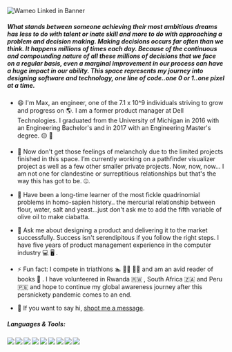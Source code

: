 ![Wameo Linked in Banner](https://user-images.githubusercontent.com/89083313/148144809-6167fa3b-10b8-497f-9501-4cd558a737c5.png)

##### What stands between someone achieving their most ambitious dreams has less to do with talent or inate skill and more to do with approaching a problem and decision making. Making decisions occurs far often than we think. It happens millions of times each day. Because of the continuous and compounding nature of all these millions of decisions that we face on a regular basis, even a marginal improvement in our process can have a huge impact in our ability. This space represents my journey into designing software and technology, one line of code..one 0 or 1..one pixel at a time.

- 😄 I'm Max, an engineer, one of the 7.1 x 10^9 individuals striving to grow and progress on :earth_americas:. I am a former product manager at Dell Technologies. I graduated from the University of Michigan in 2016 with an Engineering Bachelor's and in 2017 with an Engineering Master's degree. :yellow_circle:	:large_blue_circle:	

- :memo: Now don't get those feelings of melancholy due to the limited projects finished in this space. I’m currently working on a pathfinder visualizer project as well as a few other smaller private projects. Now, now, now... I am not one for clandestine or surreptitious relationships but that's the way this has got to be. :zipper_mouth_face:.

- :croissant:	Have been a long-time learner of the most fickle quadrinomial problems in homo-sapien history.. the mercurial relationship between flour, water, salt and yeast...just don't ask me to add the fifth variable of olive oil to make ciabatta.  
 
- 💬 Ask me about designing a product and delivering it to the market successfully. Success isn't serendipitous if you follow the right steps. I have five years of product management experience in the computer industry :computer:	:desktop_computer:	. 

- ⚡ Fun fact: I compete in triathlons :swimmer:	:biking_man:	:running_man:	and am an avid reader of books :monocle_face:	. I have volunteered in Rwanda :rwanda:	, South Africa :south_africa:	and Peru :peru:	and hope to continue my global awareness journey after this persnickety pandemic comes to an end. 

- 💬 If you want to say hi, [shoot me a message](mailto:maxericboykin@gmail.com).

##### Languages & Tools:

<img align="left" img src="https://img.icons8.com/color/48/000000/javascript--v1.png"/>
<img align="left" img src="https://img.icons8.com/color/48/000000/html-5--v1.png"/>
<img align="left" img src="https://img.icons8.com/color/48/000000/css3.png"/>
<img align="left" img src="https://img.icons8.com/color/48/000000/redux.png"/>
<img align="left" img src="https://img.icons8.com/color/48/000000/nodejs.png"/>
<img align="left" img src="https://img.icons8.com/color/48/000000/git.png"/>
<img align="left" img src="https://img.icons8.com/color/48/000000/heroku.png"/>
<img align="left" img src="https://img.icons8.com/color/48/000000/postgreesql.png"/>
<img align="left" img src="https://img.icons8.com/color/48/000000/webpack.png"/>
